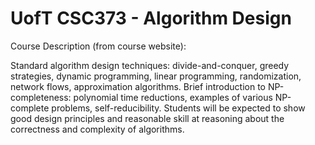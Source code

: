 # UofT CSC373 - Algorithm Design
Course Description (from course website):

Standard algorithm design techniques: divide-and-conquer, greedy strategies, dynamic programming, linear programming, randomization, network flows, approximation algorithms. Brief introduction to NP-completeness: polynomial time reductions, examples of various NP-complete problems, self-reducibility. Students will be expected to show good design principles and reasonable skill at reasoning about the correctness and complexity of algorithms.
